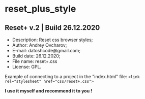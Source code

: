 # reset_plus_style

<h2>Reset+ v.2 | Build 26.12.2020 </h2>

<ul>
  <li>Description: Reset css browser styles;</li>
  <li>Author: Andrey Ovcharov;</li>
  <li>E-mail: datoshcode@gmail.com;</li>
  <li>Build date: 26.12.2020;</li>
  <li>File name: reset+.css</li>
  <li>License: GPL.</li>
</ul>  

<p>
  Example of connecting to a project in the "index.html" file: 
  <code>&lt;link rel="stylesheet" href="css/reset+.css"&gt;</code>
</p>  

<p><strong>I use it myself and recommend it to you ! </strong></p>
